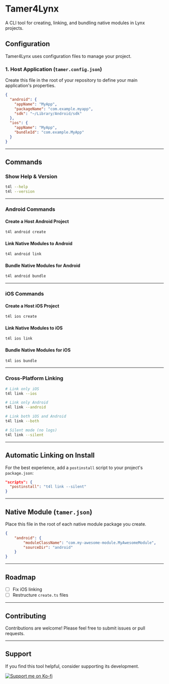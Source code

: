 # Tamer4Lynx

A CLI tool for creating, linking, and bundling native modules in Lynx projects.

## Configuration

Tamer4Lynx uses configuration files to manage your project.

### 1. Host Application (`tamer.config.json`)

Create this file in the root of your repository to define your main application's properties.

```json
{
  "android": {
    "appName": "MyApp",
    "packageName": "com.example.myapp",
    "sdk": "~/Library/Android/sdk"
  },
  "ios": {
    "appName": "MyApp",
    "bundleId": "com.example.MyApp"
  }
}
```

---

## Commands

### Show Help & Version

```bash
t4l --help
t4l --version
```

---

### **Android Commands**

#### Create a Host Android Project

```bash
t4l android create
```

#### Link Native Modules to Android

```bash
t4l android link
```

#### Bundle Native Modules for Android

```bash
t4l android bundle
```

---

### **iOS Commands**

#### Create a Host iOS Project

```bash
t4l ios create
```

#### Link Native Modules to iOS

```bash
t4l ios link
```

#### Bundle Native Modules for iOS

```bash
t4l ios bundle
```

---

### **Cross-Platform Linking**

```bash
# Link only iOS
t4l link --ios

# Link only Android
t4l link --android

# Link both iOS and Android
t4l link --both

# Silent mode (no logs)
t4l link --silent
```

---

## Automatic Linking on Install

For the best experience, add a `postinstall` script to your project's `package.json`:

```json
"scripts": {
  "postinstall": "t4l link --silent"
}
```

---

## Native Module (`tamer.json`)

Place this file in the root of each native module package you create.

```json
{
    "android": {
        "moduleClassName": "com.my-awesome-module.MyAwesomeModule",
        "sourceDir": "android"
    }
}
```

---

## Roadmap

* [ ] Fix iOS linking
* [ ] Restructure `create.ts` files

---

## Contributing

Contributions are welcome! Please feel free to submit issues or pull requests.

---

## Support

If you find this tool helpful, consider supporting its development. 

<a href="https://ko-fi.com/nanofuxion"> <img src="https://ko-fi.com/img/githubbutton_sm.svg" alt="Support me on Ko-fi"> </a>